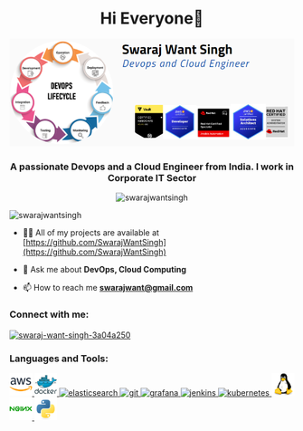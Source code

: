 <h1 align="center">Hi Everyone👋</h1>
<div align="center"> <img src="https://github.com/SwarajWantSingh/SwarajWantSingh/blob/main/Screenshot%202024-07-14%20174203.png"> </div>
<h3 align="center">A passionate Devops and a Cloud Engineer from India. I work in Corporate IT Sector</h3>

<p align="center"> <img src="https://komarev.com/ghpvc/?username=swarajwantsingh&label=Profile%20views&color=0e75b6&style=flat" alt="swarajwantsingh" /> </p>

<p align="left"> <img src="https://komarev.com/ghpvc/?username=swarajwantsingh&label=Profile%20views&color=0e75b6&style=flat" alt="swarajwantsingh" /> </p>

- 👨‍💻 All of my projects are available at [https://github.com/SwarajWantSingh](https://github.com/SwarajWantSingh)

- 💬 Ask me about **DevOps, Cloud Computing**

- 📫 How to reach me **swarajwant@gmail.com**

<h3 align="left">Connect with me:</h3>
<p align="left">
<a href="https://linkedin.com/in/swaraj-want-singh-3a04a250" target="blank"><img align="center" src="https://raw.githubusercontent.com/rahuldkjain/github-profile-readme-generator/master/src/images/icons/Social/linked-in-alt.svg" alt="swaraj-want-singh-3a04a250" height="30" width="40" /></a>
</p>

<h3 align="left">Languages and Tools:</h3>
<p align="left"> <a href="https://aws.amazon.com" target="_blank" rel="noreferrer"> <img src="https://raw.githubusercontent.com/devicons/devicon/master/icons/amazonwebservices/amazonwebservices-original-wordmark.svg" alt="aws" width="40" height="40"/> </a> <a href="https://www.docker.com/" target="_blank" rel="noreferrer"> <img src="https://raw.githubusercontent.com/devicons/devicon/master/icons/docker/docker-original-wordmark.svg" alt="docker" width="40" height="40"/> </a> <a href="https://www.elastic.co" target="_blank" rel="noreferrer"> <img src="https://www.vectorlogo.zone/logos/elastic/elastic-icon.svg" alt="elasticsearch" width="40" height="40"/> </a> <a href="https://git-scm.com/" target="_blank" rel="noreferrer"> <img src="https://www.vectorlogo.zone/logos/git-scm/git-scm-icon.svg" alt="git" width="40" height="40"/> </a> <a href="https://grafana.com" target="_blank" rel="noreferrer"> <img src="https://www.vectorlogo.zone/logos/grafana/grafana-icon.svg" alt="grafana" width="40" height="40"/> </a> <a href="https://www.jenkins.io" target="_blank" rel="noreferrer"> <img src="https://www.vectorlogo.zone/logos/jenkins/jenkins-icon.svg" alt="jenkins" width="40" height="40"/> </a> <a href="https://kubernetes.io" target="_blank" rel="noreferrer"> <img src="https://www.vectorlogo.zone/logos/kubernetes/kubernetes-icon.svg" alt="kubernetes" width="40" height="40"/> </a> <a href="https://www.linux.org/" target="_blank" rel="noreferrer"> <img src="https://raw.githubusercontent.com/devicons/devicon/master/icons/linux/linux-original.svg" alt="linux" width="40" height="40"/> </a> <a href="https://www.nginx.com" target="_blank" rel="noreferrer"> <img src="https://raw.githubusercontent.com/devicons/devicon/master/icons/nginx/nginx-original.svg" alt="nginx" width="40" height="40"/> </a> <a href="https://www.python.org" target="_blank" rel="noreferrer"> <img src="https://raw.githubusercontent.com/devicons/devicon/master/icons/python/python-original.svg" alt="python" width="40" height="40"/> </a> </p>
